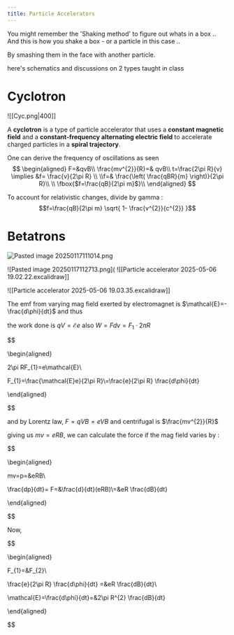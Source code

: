 ```yaml
---
title: Particle Accelerators
---
```


You might remember the 'Shaking method' to figure out whats in a box .. And this is how you shake a box - or a particle in this case .. 

By smashing them in the face with another particle. 

here's schematics and discussions on 2 types taught in class
# Cyclotron
![[Cyc.png|400]]

A **cyclotron** is a type of particle accelerator that uses a **constant magnetic field** and a **constant-frequency alternating electric field** to accelerate charged particles in a **spiral trajectory**. 

One can derive the frequency of oscillations as seen
$$
\begin{aligned}
F=&qvB\\ \frac{mv^{2}}{R}=& qvB\\ t=\frac{2\pi R}{v} \implies &f= \frac{v}{2\pi R} \\ \\f=& \frac{\left( \frac{qBR}{m} \right)}{2\pi R}\\ \\ \fbox{$f=\frac{qB}{2\pi m}$}\\ 
\end{aligned}
$$

To account for relativistic changes, divide by gamma : $$f=\frac{qB}{2\pi m} \sqrt{ 1- \frac{v^{2}}{c^{2}} }$$



# Betatrons





![Pasted image 20250117111014.png](app://4a87f670b68be947ef7073029bd66074a19b/home/joe/SYNC/OBSIDIAN/Academics/images/Pasted%20image%2020250117111014.png?1737092414663)

  



![Pasted image 20250117112713.png](
![[Particle accelerator 2025-05-06 19.02.22.excalidraw]]


![[Particle accelerator 2025-05-06 19.03.35.excalidraw]]

The emf from varying mag field exerted by electromagnet is $\mathcal{E}=-\frac{d\phi}{dt}$ and thus

the work done is $qV=\mathcal{E}e$ also $W=Fdv=F_{1}\cdot{2}\pi R$

$$

\begin{aligned}

2\pi RF_{1}=e\mathcal{E}\\

F_{1}=\frac{\mathcal{E}e}{2\pi R}\\=\frac{e}{2\pi R} \frac{d\phi}{dt}

\end{aligned}

$$

and by Lorentz law, $F=qVB=eVB$ and centrifugal is $\frac{mv^{2}}{R}$

giving us $mv={eRB}$, we can calculate the force if the mag field varies by :

$$

\begin{aligned}

mv=p=&eRB\\

\frac{dp}{dt}= F=&\frac{d}{dt}(eRB)\\=&eR \frac{dB}{dt}

\end{aligned}

$$

Now,

$$

\begin{aligned}

F_{1}=&F_{2}\\

\frac{e}{2\pi R} \frac{d\phi}{dt} =&eR \frac{dB}{dt}\\

\mathcal{E}=\frac{d\phi}{dt}=&2\pi R^{2} \frac{dB}{dt}

\end{aligned}

$$
